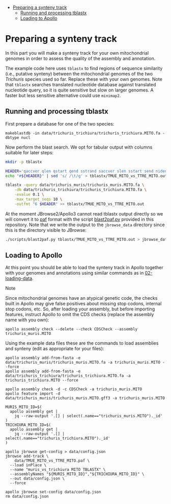 <!-- vim-markdown-toc GFM -->

* [Preparing a synteny track](#preparing-a-synteny-track)
    * [Running and processing tblastx](#running-and-processing-tblastx)
    * [Loading to Apollo](#loading-to-apollo)

<!-- vim-markdown-toc -->

# Preparing a synteny track

In this part you will make a synteny track for your own mitochondrial genomes
in order to assess the quality of the assembly and annotation.

The example code here uses `tblastx` to find regions of sequence similarity
(i.e., putative synteny) between the mitochondrial genomes of the two
*Trichuris* species used so far. Replace these with your own genomes. Note that
`tblastx` searches translated nucleotide database against translated nucleotide
query, so it is quite sensitive but slow on larger genomes. A faster but less
sensitive alternative could use `minimap2`.

## Running and processing tblastx

First prepare a database for one of the two species:

```
makeblastdb -in data/trichuris_trichiura/trichuris_trichiura.MITO.fa -dbtype nucl
```

Now perform the blast search. We opt for tabular output with columns suitable
for later steps:

```sh
mkdir -p tblastx

HEADER='qaccver qlen qstart qend sstrand saccver slen sstart send nident'
echo "#${HEADER}" | sed 's/ /\t/g' > tblastx/TMUE_MITO_vs_TTRE_MITO.out

tblastx -query data/trichuris_muris/trichuris_muris.MITO.fa \
    -db data/trichuris_trichiura/trichuris_trichiura.MITO.fa \
    -evalue 0.1 \
    -max_target_seqs 10 \
    -outfmt "6 $HEADER" >> tblastx/TMUE_MITO_vs_TTRE_MITO.out
```

At the moment JBrowse2/Apollo3 cannot read tblastx output directly so we will
convert it to [paf](https://lh3.github.io/minimap2/minimap2.html#10) format
with the script [blast2paf.py](../scripts/blast2paf.py) provided in this
repository. Note that we write the output to the `jbrowse_data` directory since
this is the directory visible to JBrowse:

```sh
./scripts/blast2paf.py tblastx/TMUE_MITO_vs_TTRE_MITO.out > jbrowse_data/TMUE_MITO_vs_TTRE_MITO.paf
```

## Loading to Apollo

At this point you should be able to load the synteny track in Apollo together
with your genomes and annotations using similar commands as in
[02-loading-data](02-loading-data.md). 

> [!NOTE]
> Since mitochondrial genomes have an atypical genetic code, the checks built
> in Apollo may give false positives about missing stop codons, internal stop
> codons, etc. So, after loading your assembly, but before importing features,
> instruct Apollo to omit the CDS checks (replace the assembly name with you
> own):

```
apollo assembly check --delete --check CDSCheck --assembly trichuris_muris.MITO
```

Using the example data files these are the commands to load assemblies and
synteny (edit as appropriate for your files):

```
apollo assembly add-from-fasta -e data/trichuris_muris/trichuris_muris.MITO.fa -a trichuris_muris.MITO --force 
apollo assembly add-from-fasta -e data/trichuris_trichiura/trichuris_trichiura.MITO.fa -a trichuris_trichiura.MITO --force

apollo assembly check -d -c CDSCheck -a trichuris_muris.MITO
apollo feature import -d data/trichuris_muris/trichuris_muris.MITO.gff3 -a trichuris_muris.MITO

MURIS_MITO_ID=$(
  apollo assembly get |
    jq --raw-output '.[] | select(.name=="trichuris_muris.MITO")._id'
)
TRICHIURA_MITO_ID=$(
  apollo assembly get |
    jq --raw-output '.[] | select(.name=="trichuris_trichiura.MITO")._id'
)

apollo jbrowse get-config > data/config.json
jbrowse add-track \
    data/TMUE_MITO_vs_TTRE_MITO.paf \
  --load inPlace \
  --name "muris_vs_trichiura MITO TBLASTX" \
  --assemblyNames "${MURIS_MITO_ID}","${TRICHIURA_MITO_ID}" \
  --out data/config.json \
  --force

apollo jbrowse set-config data/config.json
rm data/config.json
```
